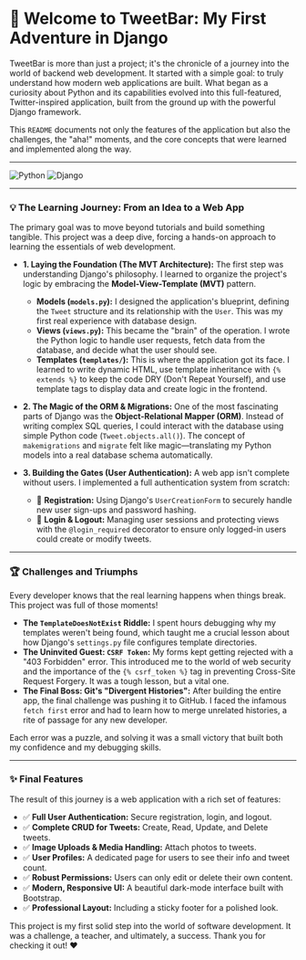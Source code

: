 # 🚀 Welcome to TweetBar: My First Adventure in Django

TweetBar is more than just a project; it's the chronicle of a journey into the world of backend web development. It started with a simple goal: to truly understand how modern web applications are built. What began as a curiosity about Python and its capabilities evolved into this full-featured, Twitter-inspired application, built from the ground up with the powerful Django framework.

This `README` documents not only the features of the application but also the challenges, the "aha!" moments, and the core concepts that were learned and implemented along the way.

---

![Python](https://img.shields.io/badge/Python-3.12-blue.svg)
![Django](https://img.shields.io/badge/Django-5.x-green.svg)

---

### 💡 The Learning Journey: From an Idea to a Web App

The primary goal was to move beyond tutorials and build something tangible. This project was a deep dive, forcing a hands-on approach to learning the essentials of web development.

* **1. Laying the Foundation (The MVT Architecture):** The first step was understanding Django's philosophy. I learned to organize the project's logic by embracing the **Model-View-Template (MVT)** pattern.
    * **Models (`models.py`):** I designed the application's blueprint, defining the `Tweet` structure and its relationship with the `User`. This was my first real experience with database design.
    * **Views (`views.py`):** This became the "brain" of the operation. I wrote the Python logic to handle user requests, fetch data from the database, and decide what the user should see.
    * **Templates (`templates/`):** This is where the application got its face. I learned to write dynamic HTML, use template inheritance with `{% extends %}` to keep the code DRY (Don't Repeat Yourself), and use template tags to display data and create logic in the frontend.

* **2. The Magic of the ORM & Migrations:** One of the most fascinating parts of Django was the **Object-Relational Mapper (ORM)**. Instead of writing complex SQL queries, I could interact with the database using simple Python code (`Tweet.objects.all()`). The concept of `makemigrations` and `migrate` felt like magic—translating my Python models into a real database schema automatically.

* **3. Building the Gates (User Authentication):** A web app isn't complete without users. I implemented a full authentication system from scratch:
    * 🔑 **Registration:** Using Django's `UserCreationForm` to securely handle new user sign-ups and password hashing.
    * 🔑 **Login & Logout:** Managing user sessions and protecting views with the `@login_required` decorator to ensure only logged-in users could create or modify tweets.

---

### 🏆 Challenges and Triumphs

Every developer knows that the real learning happens when things break. This project was full of those moments!

* **The `TemplateDoesNotExist` Riddle:** I spent hours debugging why my templates weren't being found, which taught me a crucial lesson about how Django's `settings.py` file configures template directories.
* **The Uninvited Guest: `CSRF Token`:** My forms kept getting rejected with a "403 Forbidden" error. This introduced me to the world of web security and the importance of the `{% csrf_token %}` tag in preventing Cross-Site Request Forgery. It was a tough lesson, but a vital one.
* **The Final Boss: Git's "Divergent Histories":** After building the entire app, the final challenge was pushing it to GitHub. I faced the infamous `fetch first` error and had to learn how to merge unrelated histories, a rite of passage for any new developer.

Each error was a puzzle, and solving it was a small victory that built both my confidence and my debugging skills.


---

### ✨ Final Features

The result of this journey is a web application with a rich set of features:

* ✅ **Full User Authentication:** Secure registration, login, and logout.
* ✅ **Complete CRUD for Tweets:** Create, Read, Update, and Delete tweets.
* ✅ **Image Uploads & Media Handling:** Attach photos to tweets.
* ✅ **User Profiles:** A dedicated page for users to see their info and tweet count.
* ✅ **Robust Permissions:** Users can only edit or delete their own content.
* ✅ **Modern, Responsive UI:** A beautiful dark-mode interface built with Bootstrap.
* ✅ **Professional Layout:** Including a sticky footer for a polished look.

This project is my first solid step into the world of software development. It was a challenge, a teacher, and ultimately, a success. Thank you for checking it out! ❤️
